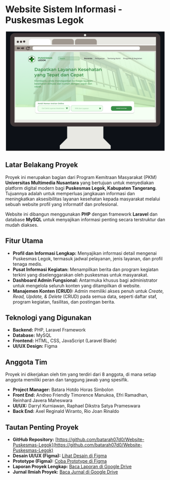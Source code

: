 # Website Sistem Informasi - Puskesmas Legok
<p align="center">
  <img src="Mockup%20Website.png" alt="Tampilan Website Puskesmas Legok" width="500"/>
</p>

## Latar Belakang Proyek
Proyek ini merupakan bagian dari Program Kemitraan Masyarakat (PKM) **Universitas Multimedia Nusantara** yang bertujuan untuk menyediakan platform digital modern bagi **Puskesmas Legok, Kabupaten Tangerang**. Tujuannya adalah untuk memperluas jangkauan informasi dan meningkatkan aksesibilitas layanan kesehatan kepada masyarakat melalui sebuah website profil yang informatif dan profesional.

Website ini dibangun menggunakan **PHP** dengan framework **Laravel** dan database **MySQL** untuk menyajikan informasi penting secara terstruktur dan mudah diakses.

## Fitur Utama
-   **Profil dan Informasi Lengkap:** Menyajikan informasi detail mengenai Puskesmas Legok, termasuk jadwal pelayanan, jenis layanan, dan profil tenaga medis.
-   **Pusat Informasi Kegiatan:** Menampilkan berita dan program kegiatan terkini yang diselenggarakan oleh puskesmas untuk masyarakat.
-   **Dashboard Admin Fungsional:** Antarmuka khusus bagi administrator untuk mengelola seluruh konten yang ditampilkan di website.
-   **Manajemen Konten (CRUD):** Admin memiliki akses penuh untuk *Create, Read, Update, & Delete* (CRUD) pada semua data, seperti daftar staf, program kegiatan, fasilitas, dan postingan berita.

## Teknologi yang Digunakan
-   **Backend:** PHP, Laravel Framework
-   **Database:** MySQL
-   **Frontend:** HTML, CSS, JavaScript (Laravel Blade)
-   **UI/UX Design:** Figma

## Anggota Tim
Proyek ini dikerjakan oleh tim yang terdiri dari 8 anggota, di mana setiap anggota memiliki peran dan tanggung jawab yang spesifik.
* **Project Manager:** Batara Hotdo Horas Simbolon
* **Front End:** Andreo Friendly Timorence Manukoa, Efri Ramadhan, Reinhard Javera Maheswara
* **UI/UX:** Darryl Kurniawan, Raphael Dikstra Satya Prameswara
* **Back End:** Axel Reginald Wiranto, Rio Joan Rinaldo

## Tautan Penting Proyek
-   **GitHub Repository:** [https://github.com/batarah07d0/Website-Puskesmas-Legok](https://github.com/batarah07d0/Website-Puskesmas-Legok)
-   **Desain UI/UX (Figma):** [Lihat Desain di Figma](https://www.figma.com/design/V5oJ7r0JlTayXmeAo0hQuS/Puskesmas_Legok?node-id=0-1&p=f&t=bmdDNHB3B25pu6ZO-0)
-   **Prototype (Figma):** [Coba Prototype di Figma](https://www.figma.com/proto/V5oJ7r0JlTayXmeAo0hQuS/Puskesmas_Legok?node-id=703-574&p=f&t=HYdnpQCWoh7cuTyE-1&scaling=scale-down&content-scaling=fixed&page-id=0%3A1&starting-point-node-id=703%3A574)
-   **Laporan Proyek Lengkap:** [Baca Laporan di Google Drive](https://drive.google.com/file/d/1MQsQfdo_TV1dwHOe2vm4TVG9snPlA43I/view?usp=sharing)
-   **Jurnal Ilmiah Proyek:** [Baca Jurnal di Google Drive](https://drive.google.com/file/d/1F05oVTZZEikX-BORS0OlFRuLc_oVkxAJ/view?usp=sharing)
